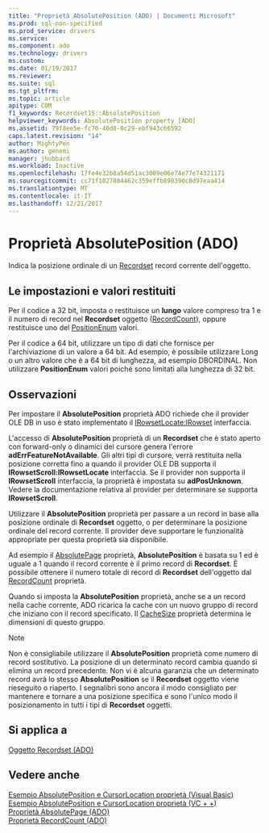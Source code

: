 ```yaml
---
title: "Proprietà AbsolutePosition (ADO) | Documenti Microsoft"
ms.prod: sql-non-specified
ms.prod_service: drivers
ms.service: 
ms.component: ado
ms.technology: drivers
ms.custom: 
ms.date: 01/19/2017
ms.reviewer: 
ms.suite: sql
ms.tgt_pltfrm: 
ms.topic: article
apitype: COM
f1_keywords: Recordset15::AbsolutePosition
helpviewer_keywords: AbsolutePosition property [ADO]
ms.assetid: 79f8ee5e-fc70-46d8-8c29-ebf943c66592
caps.latest.revision: "14"
author: MightyPen
ms.author: genemi
manager: jhubbard
ms.workload: Inactive
ms.openlocfilehash: 17fe4e32b8a54d51ac3009e06e74e77e74321171
ms.sourcegitcommit: cc71f1027884462c359effb898390c8d97eaa414
ms.translationtype: MT
ms.contentlocale: it-IT
ms.lasthandoff: 12/21/2017
---
```

# <a name="absoluteposition-property-ado"></a>Proprietà AbsolutePosition (ADO)
Indica la posizione ordinale di un [Recordset](../../../ado/reference/ado-api/recordset-object-ado.md) record corrente dell'oggetto.  
  
## <a name="settings-and-return-values"></a>Le impostazioni e valori restituiti  
 Per il codice a 32 bit, imposta o restituisce un **lungo** valore compreso tra 1 e il numero di record nel **Recordset** oggetto ([RecordCount](../../../ado/reference/ado-api/recordcount-property-ado.md)), oppure restituisce uno del [ PositionEnum](../../../ado/reference/ado-api/positionenum.md) valori.  
  
 Per il codice a 64 bit, utilizzare un tipo di dati che fornisce per l'archiviazione di un valore a 64 bit. Ad esempio, è possibile utilizzare Long o un altro valore che è a 64 bit di lunghezza, ad esempio DBORDINAL. Non utilizzare **PositionEnum** valori poiché sono limitati alla lunghezza di 32 bit.  
  
## <a name="remarks"></a>Osservazioni  
 Per impostare il **AbsolutePosition** proprietà ADO richiede che il provider OLE DB in uso è stato implementato il [IRowsetLocate:IRowset](https://msdn.microsoft.com/library/windows/desktop/ms721190.aspx) interfaccia.  
  
 L'accesso di **AbsolutePosition** proprietà di un **Recordset** che è stato aperto con forward-only o dinamici del cursore genera l'errore **adErrFeatureNotAvailable**. Gli altri tipi di cursore, verrà restituita nella posizione corretta fino a quando il provider OLE DB supporta il **IRowsetScroll:IRowsetLocate** interfaccia. Se il provider non supporta il **IRowsetScroll** interfaccia, la proprietà è impostata su **adPosUnknown**. Vedere la documentazione relativa al provider per determinare se supporta **IRowsetScroll**.  
  
 Utilizzare il **AbsolutePosition** proprietà per passare a un record in base alla posizione ordinale di **Recordset** oggetto, o per determinare la posizione ordinale del record corrente. Il provider deve supportare le funzionalità appropriate per questa proprietà sia disponibile.  
  
 Ad esempio il [AbsolutePage](../../../ado/reference/ado-api/absolutepage-property-ado.md) proprietà, **AbsolutePosition** è basata su 1 ed è uguale a 1 quando il record corrente è il primo record di **Recordset**. È possibile ottenere il numero totale di record di **Recordset** dell'oggetto dal [RecordCount](../../../ado/reference/ado-api/recordcount-property-ado.md) proprietà.  
  
 Quando si imposta la **AbsolutePosition** proprietà, anche se a un record nella cache corrente, ADO ricarica la cache con un nuovo gruppo di record che iniziano con il record specificato. Il [CacheSize](../../../ado/reference/ado-api/cachesize-property-ado.md) proprietà determina le dimensioni di questo gruppo.  
  
> [!NOTE]
>  Non è consigliabile utilizzare il **AbsolutePosition** proprietà come numero di record sostitutivo. La posizione di un determinato record cambia quando si elimina un record precedente. Non vi è alcuna garanzia che un determinato record avrà lo stesso **AbsolutePosition** se il **Recordset** oggetto viene rieseguito o riaperto. I segnalibri sono ancora il modo consigliato per mantenere e tornare a una posizione specifica e sono l'unico modo il posizionamento in tutti i tipi di **Recordset** oggetti.  
  
## <a name="applies-to"></a>Si applica a  
 [Oggetto Recordset (ADO)](../../../ado/reference/ado-api/recordset-object-ado.md)  
  
## <a name="see-also"></a>Vedere anche  
 [Esempio AbsolutePosition e CursorLocation proprietà (Visual Basic)](../../../ado/reference/ado-api/absoluteposition-and-cursorlocation-properties-example-vb.md)   
 [Esempio AbsolutePosition e CursorLocation proprietà (VC + +)](../../../ado/reference/ado-api/absoluteposition-and-cursorlocation-properties-example-vc.md)   
 [Proprietà AbsolutePage (ADO)](../../../ado/reference/ado-api/absolutepage-property-ado.md)   
 [Proprietà RecordCount (ADO)](../../../ado/reference/ado-api/recordcount-property-ado.md)
